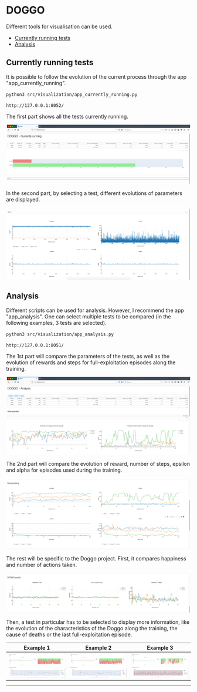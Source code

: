 # DOGGO

Different tools for visualisation can be used.

* [Currently running tests](#currently-running-tests)
* [Analysis](#analysis)


## Currently running tests

It is possible to follow the evolution of the current process through the app "app\_currently\_running".

~~~
python3 src/visualization/app_currently_running.py
~~~
~~~
http://127.0.0.1:8052/
~~~

The first part shows all the tests currently running.

<p align="center">
<img src="../../reports/figures/README/Doggo - Currently Running - Part 1.png" width="500">
</p>

In the second part, by selecting a test, different evolutions of parameters are displayed.

<p align="center">
<img src="../../reports/figures/README/Doggo - Currently Running - Part 2.png" width="500">
</p>


## Analysis

Different scripts can be used for analysis. However, I recommend the app "app\_analysis".
One can select multiple tests to be compared (in the following examples, 3 tests are selected).

~~~
python3 src/visualization/app_analysis.py
~~~
~~~
http://127.0.0.1:8051/
~~~

The 1st part will compare the parameters of the tests, as well as the evolution of rewards and steps for full-exploitation episodes along the training.

<p align="center">
<img src="../../reports/figures/README/Doggo - Analysis - Part 1.png" width="500">
</p>

The 2nd part will compare the evolution of reward, number of steps, epsilon and alpha for episodes used during the training.

<p align="center">
<img src="../../reports/figures/README/Doggo - Analysis - Part 2.png" width="500">
</p>

The rest will be specific to the Doggo project. First, it compares happiness and number of actions taken.

<p align="center">
<img src="../../reports/figures/README/Doggo - Analysis - Part 3.png" width="500">
</p>

Then, a test in particular has to be selected to display more information, like the evolution of the characteristics of the Doggo along the training, the cause of deaths or the last full-exploitation episode.

Example 1                  |  Example 2                |  Example 3
:-------------------------:|:-------------------------:|:-------------------------:
<img src="../../reports/figures/README/Doggo - Analysis - Part 4 (1).png">|<img src="../../reports/figures/README/Doggo - Analysis - Part 4 (2).png">|<img src="../../reports/figures/README/Doggo - Analysis - Part 4 (3).png">


--------
